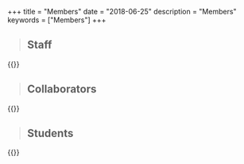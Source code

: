 +++
title = "Members"
date = "2018-06-25"
description = "Members"
keywords = ["Members"]
+++

> ## Staff

{{<csv src="/static/csv/members/staff.en.csv">}}

> ## Collaborators

{{<csv src="/static/csv/members/collaborators.en.csv">}}

> ## Students

{{<csv src="/static/csv/members/students.en.csv">}}
